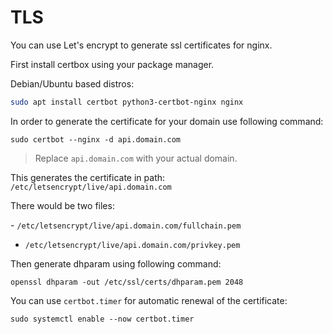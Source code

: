 # TLS

You can use Let's encrypt to generate ssl certificates for nginx.

First install certbox using your package manager.

Debian/Ubuntu based distros:

```bash
sudo apt install certbot python3-certbot-nginx nginx
```

In order to generate the certificate for your domain use following command:

```
sudo certbot --nginx -d api.domain.com
```
> Replace `api.domain.com` with your actual domain.

This generates the certificate in path: `/etc/letsencrypt/live/api.domain.com`

There would be two files:

‍- `/etc/letsencrypt/live/api.domain.com/fullchain.pem`
- `/etc/letsencrypt/live/api.domain.com/privkey.pem`

Then generate dhparam using following command:

```
openssl dhparam -out /etc/ssl/certs/dhparam.pem 2048
```

You can use `certbot.timer` for automatic renewal of the certificate:

```
sudo systemctl enable --now certbot.timer
```
